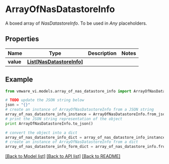 # ArrayOfNasDatastoreInfo

A boxed array of *NasDatastoreInfo*. To be used in *Any* placeholders. 

## Properties
Name | Type | Description | Notes
------------ | ------------- | ------------- | -------------
**value** | [**List[NasDatastoreInfo]**](NasDatastoreInfo.md) |  | 

## Example

```python
from vmware_vi.models.array_of_nas_datastore_info import ArrayOfNasDatastoreInfo

# TODO update the JSON string below
json = "{}"
# create an instance of ArrayOfNasDatastoreInfo from a JSON string
array_of_nas_datastore_info_instance = ArrayOfNasDatastoreInfo.from_json(json)
# print the JSON string representation of the object
print ArrayOfNasDatastoreInfo.to_json()

# convert the object into a dict
array_of_nas_datastore_info_dict = array_of_nas_datastore_info_instance.to_dict()
# create an instance of ArrayOfNasDatastoreInfo from a dict
array_of_nas_datastore_info_form_dict = array_of_nas_datastore_info.from_dict(array_of_nas_datastore_info_dict)
```
[[Back to Model list]](../README.md#documentation-for-models) [[Back to API list]](../README.md#documentation-for-api-endpoints) [[Back to README]](../README.md)


